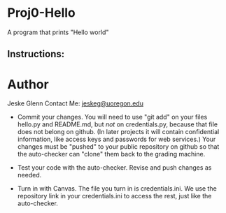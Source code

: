 # Proj0-Hello
A program that prints "Hello world"

## Instructions:

# Author
Jeske Glenn
Contact Me: jeskeg@uoregon.edu

- Commit your changes.  You will need to use "git add" on your files
   hello.py and README.md, but *not* on credentials.py, because that
   file does not belong on github.  (In later projects it will contain
   confidential information, like access keys and passwords for web
   services.)  Your changes must be "pushed" to your public repository
   on github so that the auto-checker can "clone" them back to the
   grading machine.

- Test your code with the auto-checker.  Revise and push changes
   as needed.

- Turn in with Canvas.  The file you turn in is credentials.ini.  We
   use the repository link in your credentials.ini to access the rest,
   just like the auto-checker.


